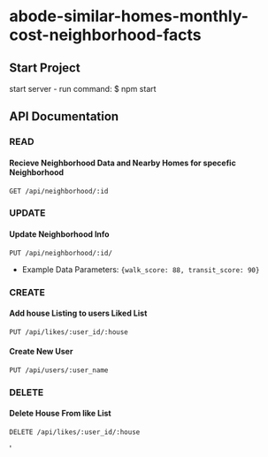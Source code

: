 # abode-similar-homes-monthly-cost-neighborhood-facts

## Start Project

start server - run command: $ npm start

## API Documentation

### READ

#### Recieve Neighborhood Data and Nearby Homes for specefic Neighborhood
```
GET /api/neighborhood/:id
```

### UPDATE

#### Update Neighborhood Info
```
PUT /api/neighborhood/:id/
```
- Example Data Parameters: ` {walk_score: 88, transit_score: 90} `

### CREATE

#### Add house Listing to users Liked List
 
```
PUT /api/likes/:user_id/:house
```

#### Create New User

```
PUT /api/users/:user_name
```

### DELETE

#### Delete House From like List
```
DELETE /api/likes/:user_id/:house
```

'


